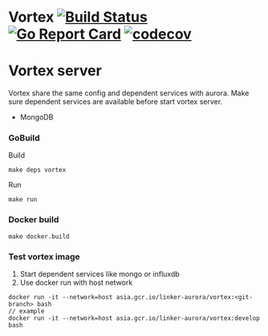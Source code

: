 Vortex [![Build Status](https://travis-ci.org/linkernetworks/vortex.svg?branch=develop)](https://travis-ci.org/linkernetworks/vortex) [![Go Report Card](https://goreportcard.com/badge/github.com/linkernetworks/vortex)](https://goreportcard.com/report/github.com/linkernetworks/vortex) [![codecov](https://codecov.io/gh/linkernetworks/vortex/branch/develop/graph/badge.svg)](https://codecov.io/gh/linkernetworks/vortex)
===

# Vortex server

Vortex share the same config and dependent services with aurora. Make sure dependent services are available before start vortex server.

- MongoDB

### GoBuild

Build
```
make deps vortex
```

Run
```
make run
```

### Docker build

```
make docker.build
```

### Test vortex image

1. Start dependent services like mongo or influxdb
2. Use docker run with host network

```
docker run -it --network=host asia.gcr.io/linker-aurora/vortex:<git-branch> bash
// example
docker run -it --network=host asia.gcr.io/linker-aurora/vortex:develop bash
```
